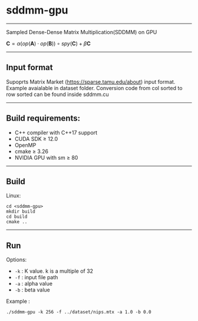 # sddmm-gpu

---

Sampled Dense-Dense Matrix Multiplication(SDDMM) on GPU

$\mathbf{C}=\alpha(op(\mathbf{A})\cdot op(\mathbf{B}))\circ spy(\mathbf{C})+\beta\mathbf{C}$

---

## Input format

Supoprts Matrix Market (https://sparse.tamu.edu/about) input format. Example avaialable in dataset folder.
Conversion code from col sorted to row sorted can be found inside sddmm.cu

---

## Build requirements:

- C++ compiler with C++17 support
- CUDA SDK $\ge$ 12.0
- OpenMP
- cmake $\ge$ 3.26
- NVIDIA GPU with sm $\ge$ 80

---

## Build

Linux:

```shell
cd <sddmm-gpu>
mkdir build
cd build
cmake ..
```

---

## Run

Options:

- `-k` : K value. k is a multiple of 32
- `-f` : input file path
- `-a` : alpha value
- `-b` : beta value

Example :

```shell
./sddmm-gpu -k 256 -f ../dataset/nips.mtx -a 1.0 -b 0.0
```